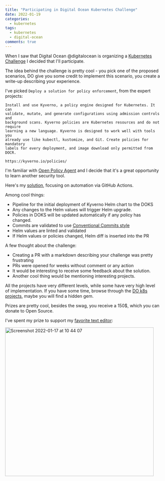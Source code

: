 ```yaml
---
title: "Participating in Digital Ocean Kubernetes Challenge"
date: 2022-01-19
categories:
  - kubernetes
tags:
  - kubernetes
  - digital-ocean
comments: true
---
```


When I saw that Digital Ocean @digitalocean is organizing a [Kubernetes Challenge](https://www.digitalocean.com/community/pages/kubernetes-challenge)
I decided that I'll participate.

The idea behind the challenge is pretty cool - you pick one of the proposed
scenarios, DO give you some credit to implement this scenario, you create
a write-up describing your experience.

I've picked `Deploy a solution for policy enforcement`, from the expert projects:

```text
Install and use Kyverno, a policy engine designed for Kubernetes. It can
validate, mutate, and generate configurations using admission controls and
background scans. Kyverno policies are Kubernetes resources and do not require
learning a new language. Kyverno is designed to work well with tools you
already use like kubectl, kustomize, and Git. Create policies for mandatory
labels for every deployment, and image download only permitted from DOCR.

https://kyverno.io/policies/

```

I'm familiar with [Open Policy Agent](https://www.openpolicyagent.org/) and I
decide that it's a great opportunity to learn another security tool.

Here's my [solution](https://github.com/sbulav/do-k8s-challenge), focusing on
automation via GitHub Actions.

Among cool things:
- Pipeline for the initial deployment of Kyverno Helm chart to the DOKS
- Any changes to the Helm values will trigger Helm upgrade.
- Policies in DOKS will be updated automatically if any policy has changed.
- Commits are validated to use [Conventional Commits style](https://www.conventionalcommits.org)
- Helm values are linted and validated
- If Helm values or policies changed, Helm diff is inserted into the PR


A few thought about the challenge:
- Creating a PR with  a markdown describing your challenge was pretty
  frustrating
- PRs were opened for weeks without comment or any action
- It would be interesting to receive some feedback about the solution.
- Another cool thing would be mentioning interesting projects.

All the projects have very different levels, while some have very high level of
implementation. If you have some time, browse through the [DO k8s projects](https://github.com/do-community/kubernetes-challenge),
maybe you will find a hidden gem.

Prizes are pretty cool, besides the swag, you receive a 150$, which you can
donate to Open Source.

I've spent my prize to support my [favorite text editor](github.com/neovim/):

<img width="482" alt="Screenshot 2022-01-17 at 10 44 07" src="https://user-images.githubusercontent.com/28604639/150086730-661d16e6-2a86-4d35-aa31-96823a0eb984.png">

